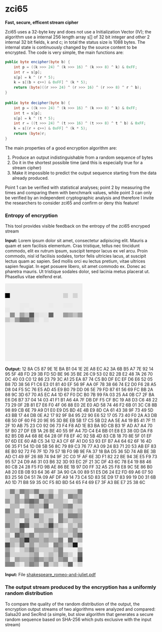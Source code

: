 # zci65
**Fast, secure, efficent stream cipher**

Zci65 uses a 32-byte key and does not use a Initialization Vector (IV); the algorithm use a internal 256 length array s[] of 32 bit integer and other 2 internal 32 bit fields, k and c; in total the status size is 1088 bytes.
The internal state is continuously changed by the source content to be encrypted.
The code is very simple, the main functions are:
```java	
public byte encipher(byte b) {
	int p = ((k >>> 24) ^ (k >>> 16) ^ (k >>> 8) ^ k) & 0xFF;
	int r = s[p];
	s[p] = k ^ (r * 5);
	k = s[(b + c++) & 0xFF] ^ (k * 5);
	return (byte)((r >>> 24) ^ (r >>> 16) ^ (r >>> 8) ^ r ^ b);
}

public byte decipher(byte b) {
	int p = ((k >>> 24) ^ (k >>> 16) ^ (k >>> 8) ^ k) & 0xFF;
	int t = s[p];
	s[p] = k ^ (t * 5);
	int r = ((t >>> 24) ^ (t >>> 16) ^ (t >>> 8) ^ t ^ b) & 0xFF;
	k = s[(r + c++) & 0xFF] ^ (k * 5);
	return (byte)r;
}
```
The main properties of a good encryption algorithm are:

1. Produce an output indistinguishable from a random sequence of bytes 
2. Do it in the shortest possible time (and this is especially true for a stream cipher) 
3. Make it impossible to predict the output sequence starting from the data already produced.

Point 1 can be verified with statistical analyses; point 2 by measuring the times and comparing them with benchmark values, while point 3 can only be verified by an independent cryptographic analysis and therefore I invite the researchers to consider zci65 and confirm or deny this feature!

### Entropy of encryption
This tool provides visible feedback on the entropy of the zci65 encryped stream

**Input:** Lorem ipsum dolor sit amet, consectetur adipiscing elit. Mauris a quam et sem facilisis elementum. Cras tristique, tellus nec tincidunt commodo, elit ex rutrum ipsum, suscipit tempor lacus ex vel arcu. Proin commodo, nisl id facilisis sodales, tortor felis ultricies lacus, at suscipit lectus quam ac sapien. Sed mollis orci eu lectus pretium, vitae ultrices sapien feugiat. In eget posuere libero, sit amet commodo ex. Donec ac pharetra mauris. Ut tristique sodales dolor, sed lacinia metus placerat ut. Phasellus vitae eleifend erat.

![Alt Text](https://raw.githubusercontent.com/matteo65/zci65/main/Resource/lorem_ipsum_txt.png)

**Output:** 12 8A C5 87 9E 1E BA B1 04 1E 2E A8 EC A2 3A 6B B5 A7 7E 92 14 95 5F 4B FD 29 3B FD 5D BE 96 35 BE 26 C9 53 02 B2 2B E2 48 7A 26 70 DC 40 03 C0 12 86 23 79 3C A1 25 EA 87 74 C5 B0 DF EC EF D6 E6 52 05 B8 7D 38 56 F1 C6 E3 01 81 40 EF 56 9F AA 0F 78 38 66 74 E2 D0 F6 28 A5 D8 04 F5 5C 76 E5 AD 45 E9 B0 79 DD 06 5E 79 FD 87 61 56 69 FC BB 2A 88 9C 3D 67 70 A5 EC A4 1D 67 F0 DC B0 7B 99 FA 03 25 A4 0B C7 2F BA E6 D6 B7 37 04 14 03 41 F1 B1 A6 4A 7F DB DF F5 CF BC 19 A8 D3 C6 48 22 73 29 0F 2B 81 E7 E6 F0 4F 06 88 E0 2E E0 AD 58 74 46 F2 6B 01 3C C8 8B 98 89 CB 6E 79 A9 D1 E0 E9 D5 BD 4E 4B E9 8D CA 61 43 38 9F 73 49 5D 43 BB 17 44 DB 0E A2 17 92 9F B4 95 22 90 E6 52 17 05 73 40 F0 2A A3 DB 6B 50 0F 60 F6 20 9E 95 3D BE EB 5B 17 C5 5B D2 AA 5E A4 19 B5 41 7F 11 2F 10 AB 75 23 C0 92 06 73 F4 F8 AD 1E B3 BA 9D CB B3 1F AD A7 A4 70 5F B0 27 DF EB 1A 26 BE 40 55 9F A4 7D C4 E4 BB 01 E8 E3 38 0D DA F8 82 B5 DB A4 68 8E 64 28 0F F8 EF 4C 92 5B 4D 83 CB 18 70 8E 5F 01 EF 97 6D EE 60 AB C5 34 12 A3 CF 6F A1 D0 53 93 EF B7 A4 64 62 6F 16 4D 06 35 F1 54 1D 08 5B 56 8C 79 89 C3 76 77 A3 09 24 B3 71 20 53 AB EF 83 8E B0 92 72 F6 7F 1D 79 57 1B F0 9B 9E FA 37 18 BA D5 36 5D 74 AB BE 3B AD C1 49 8F 26 8B 74 94 9F 2C C0 1F AF 6E 3D F1 82 22 BE 94 3E E5 F9 73 95 57 24 D9 A6 31 03 B6 32 3D 93 EC 2F 21 3C DF 43 6C 78 E4 19 88 46 80 CB 24 28 F5 FD 9B AE 86 BE 1B 97 D0 FF 32 A5 25 F8 E8 9C 5E 86 B0 A8 20 EB 0B 93 64 36 4F 3A 90 CA 00 89 51 E5 D6 24 E2 FD 69 A6 07 50 B3 25 56 D4 51 7A 09 AF DF A9 14 73 C4 5D 83 5E D9 17 83 99 19 D0 31 6B A0 1D 71 B8 59 35 0C F5 8D BD 54 65 F4 69 E7 3F A3 BE E7 25 38 6C

![Alt Text](https://raw.githubusercontent.com/matteo65/zci65/main/Resource/lorem_ipsum_zci65.png)

**Input:** File [shakespeare_romeo-and-juliet.pdf](Resource/shakespeare_romeo-and-juliet.pdf)

### The output stream produced by the encryption has a uniformly random distribution
To compare the quality of the random distribution of the output, the encryption output streams of two algorithms were analyzed and compared: Salsa20 and SecRnd (a simple, but slow algorithm that generates a secure random sequence based on SHA-256 which puts exclusive with the input stream)


